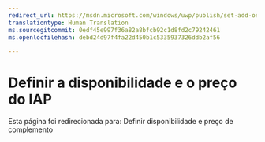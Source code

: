 ```yaml
---
redirect_url: https://msdn.microsoft.com/windows/uwp/publish/set-add-on-pricing-and-availability
translationtype: Human Translation
ms.sourcegitcommit: 0edf45e997f36a82a8bfcb92c1d8fd2c79242461
ms.openlocfilehash: debd24d97f4fa22d450b1c5335937326ddb2af56

---
```


# Definir a disponibilidade e o preço do IAP

Esta página foi redirecionada para: Definir disponibilidade e preço de complemento


<!--HONumber=Aug16_HO3-->


